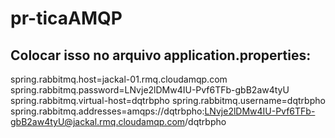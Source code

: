 # pr-ticaAMQP

## Colocar isso no arquivo application.properties:

spring.rabbitmq.host=jackal-01.rmq.cloudamqp.com
spring.rabbitmq.password=LNvje2lDMw4IU-Pvf6TFb-gbB2aw4tyU
spring.rabbitmq.virtual-host=dqtrbpho
spring.rabbitmq.username=dqtrbpho
spring.rabbitmq.addresses=amqps://dqtrbpho:LNvje2lDMw4IU-Pvf6TFb-gbB2aw4tyU@jackal.rmq.cloudamqp.com/dqtrbpho



